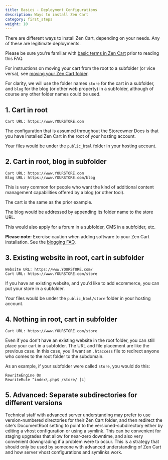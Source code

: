 ```yaml
---
title: Basics - Deployment Configurations
description: Ways to install Zen Cart 
category: first_steps
weight: 10
---
```


There are different ways to install Zen Cart, depending on your needs. 
Any of these are legitimate deployments. 

Please be sure you're familiar with [basic terms in Zen Cart](/user/first_steps/basic_terms/) prior to reading this FAQ.

For instructions on moving your cart from the root to a subfolder (or vice versa), see [moving your Zen Cart folder](/user/installing/move_cart/).

For clarity, we will use the folder names `store` for the cart in a subfolder, and `blog` for the blog (or other web property) in a subfolder, although of course any other folder names could be used. 

## 1. Cart in root 

```
Cart URL: https://www.YOURSTORE.com 
```

The configuration that is assumed throughout the Storeowner Docs is that you have installed Zen Cart in the root of your hosting account.

Your files would be under the `public_html` folder in your hosting account. 

## 2. Cart in root, blog in subfolder

```
Cart URL: https://www.YOURSTORE.com 
Blog URL: https://www.YOURSTORE.com/blog 
```


This is very common for people who want the kind of additional content management capabilities offered by a blog (or other tool).

The cart is the same as the prior example.

The blog would be addressed by appending its folder name to the store URL.

This would also apply for a forum in a subfolder, CMS in a subfolder, etc. 

**Please note:** Exercise caution when adding software to your Zen Cart installation.  See the [blogging FAQ](/user/running/blogging).
 
## 3. Existing website in root, cart in subfolder

```
Website URL: https://www.YOURSTORE.com/
Cart URL: https://www.YOURSTORE.com/store  
```

If you have an existing website, and you'd like to add ecommerce, you can put your store in a subfolder.  

Your files would be under the `public_html/store` folder in your hosting account. 

## 4. Nothing in root, cart in subfolder 

```
Cart URL: https://www.YOURSTORE.com/store  
```

Even if you don't have an existing website in the root folder, you can still place your cart in a subfolder.   The URL and file placement are like the previous case.  In this case, you'll want an `.htaccess` file to redirect anyone who comes to the root folder to the subdomain.  

As an example, if your subfolder were called `store`, you would do this: 

```
RewriteEngine On
RewriteRule ^index\.php$ /store/ [L]
```

## 5. Advanced: Separate subdirectories for different versions

Technical staff with advanced server understanding may prefer to use version-numbered directories for their Zen Cart folder, and then redirect the site's DocumentRoot setting to point to the versioned-subdirectory either by editing a vhost configuration or using a symlink. This can be convenient for staging upgrades that allow for near-zero downtime, and also very convenient downgrading if a problem were to occur. This is a strategy that should only be used by someone with advanced understanding of Zen Cart and how server vhost configurations and symlinks work.

